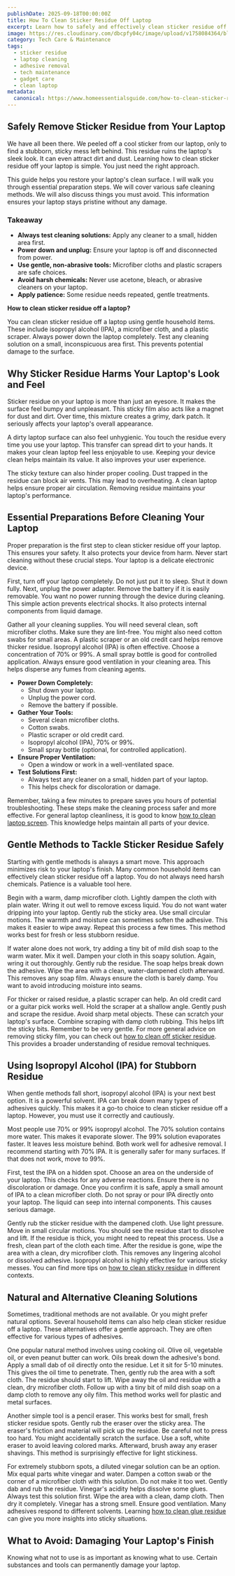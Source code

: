 ```yaml
---
publishDate: 2025-09-18T00:00:00Z
title: How To Clean Sticker Residue Off Laptop
excerpt: Learn how to safely and effectively clean sticker residue off your laptop without causing damage. Our guide covers gentle methods and essential tips.
image: https://res.cloudinary.com/dbcpfy04c/image/upload/v1758084364/blog_image_1758084363_gj9wrz.webp
category: Tech Care & Maintenance
tags:
  - sticker residue
  - laptop cleaning
  - adhesive removal
  - tech maintenance
  - gadget care
  - clean laptop
metadata:
  canonical: https://www.homeessentialsguide.com/how-to-clean-sticker-residue-off-laptop
---
```


## Safely Remove Sticker Residue from Your Laptop

We have all been there. We peeled off a cool sticker from our laptop, only to find a stubborn, sticky mess left behind. This residue ruins the laptop's sleek look. It can even attract dirt and dust. Learning how to clean sticker residue off your laptop is simple. You just need the right approach.

This guide helps you restore your laptop's clean surface. I will walk you through essential preparation steps. We will cover various safe cleaning methods. We will also discuss things you must avoid. This information ensures your laptop stays pristine without any damage.

### Takeaway

*   **Always test cleaning solutions:** Apply any cleaner to a small, hidden area first.
*   **Power down and unplug:** Ensure your laptop is off and disconnected from power.
*   **Use gentle, non-abrasive tools:** Microfiber cloths and plastic scrapers are safe choices.
*   **Avoid harsh chemicals:** Never use acetone, bleach, or abrasive cleaners on your laptop.
*   **Apply patience:** Some residue needs repeated, gentle treatments.

**How to clean sticker residue off a laptop?**

You can clean sticker residue off a laptop using gentle household items. These include isopropyl alcohol (IPA), a microfiber cloth, and a plastic scraper. Always power down the laptop completely. Test any cleaning solution on a small, inconspicuous area first. This prevents potential damage to the surface.

## Why Sticker Residue Harms Your Laptop's Look and Feel

Sticker residue on your laptop is more than just an eyesore. It makes the surface feel bumpy and unpleasant. This sticky film also acts like a magnet for dust and dirt. Over time, this mixture creates a grimy, dark patch. It seriously affects your laptop's overall appearance.

A dirty laptop surface can also feel unhygienic. You touch the residue every time you use your laptop. This transfer can spread dirt to your hands. It makes your clean laptop feel less enjoyable to use. Keeping your device clean helps maintain its value. It also improves your user experience.

The sticky texture can also hinder proper cooling. Dust trapped in the residue can block air vents. This may lead to overheating. A clean laptop helps ensure proper air circulation. Removing residue maintains your laptop's performance.

## Essential Preparations Before Cleaning Your Laptop

Proper preparation is the first step to clean sticker residue off your laptop. This ensures your safety. It also protects your device from harm. Never start cleaning without these crucial steps. Your laptop is a delicate electronic device.

First, turn off your laptop completely. Do not just put it to sleep. Shut it down fully. Next, unplug the power adapter. Remove the battery if it is easily removable. You want no power running through the device during cleaning. This simple action prevents electrical shocks. It also protects internal components from liquid damage.

Gather all your cleaning supplies. You will need several clean, soft microfiber cloths. Make sure they are lint-free. You might also need cotton swabs for small areas. A plastic scraper or an old credit card helps remove thicker residue. Isopropyl alcohol (IPA) is often effective. Choose a concentration of 70% or 99%. A small spray bottle is good for controlled application. Always ensure good ventilation in your cleaning area. This helps disperse any fumes from cleaning agents.

*   **Power Down Completely:**
    *   Shut down your laptop.
    *   Unplug the power cord.
    *   Remove the battery if possible.
*   **Gather Your Tools:**
    *   Several clean microfiber cloths.
    *   Cotton swabs.
    *   Plastic scraper or old credit card.
    *   Isopropyl alcohol (IPA), 70% or 99%.
    *   Small spray bottle (optional, for controlled application).
*   **Ensure Proper Ventilation:**
    *   Open a window or work in a well-ventilated space.
*   **Test Solutions First:**
    *   Always test any cleaner on a small, hidden part of your laptop.
    *   This helps check for discoloration or damage.

Remember, taking a few minutes to prepare saves you hours of potential troubleshooting. These steps make the cleaning process safer and more effective. For general laptop cleanliness, it is good to know [how to clean laptop screen](https://homeessentialsguide.com/how-to-clean-laptop-screen). This knowledge helps maintain all parts of your device.

## Gentle Methods to Tackle Sticker Residue Safely

Starting with gentle methods is always a smart move. This approach minimizes risk to your laptop's finish. Many common household items can effectively clean sticker residue off a laptop. You do not always need harsh chemicals. Patience is a valuable tool here.

Begin with a warm, damp microfiber cloth. Lightly dampen the cloth with plain water. Wring it out well to remove excess liquid. You do not want water dripping into your laptop. Gently rub the sticky area. Use small circular motions. The warmth and moisture can sometimes soften the adhesive. This makes it easier to wipe away. Repeat this process a few times. This method works best for fresh or less stubborn residue.

If water alone does not work, try adding a tiny bit of mild dish soap to the warm water. Mix it well. Dampen your cloth in this soapy solution. Again, wring it out thoroughly. Gently rub the residue. The soap helps break down the adhesive. Wipe the area with a clean, water-dampened cloth afterward. This removes any soap film. Always ensure the cloth is barely damp. You want to avoid introducing moisture into seams.

For thicker or raised residue, a plastic scraper can help. An old credit card or a guitar pick works well. Hold the scraper at a shallow angle. Gently push and scrape the residue. Avoid sharp metal objects. These can scratch your laptop's surface. Combine scraping with damp cloth rubbing. This helps lift the sticky bits. Remember to be very gentle. For more general advice on removing sticky film, you can check out [how to clean off sticker residue](https://homeessentialsguide.com/how-to-clean-off-sticker-residue). This provides a broader understanding of residue removal techniques.

## Using Isopropyl Alcohol (IPA) for Stubborn Residue

When gentle methods fall short, isopropyl alcohol (IPA) is your next best option. It is a powerful solvent. IPA can break down many types of adhesives quickly. This makes it a go-to choice to clean sticker residue off a laptop. However, you must use it correctly and cautiously.

Most people use 70% or 99% isopropyl alcohol. The 70% solution contains more water. This makes it evaporate slower. The 99% solution evaporates faster. It leaves less moisture behind. Both work well for adhesive removal. I recommend starting with 70% IPA. It is generally safer for many surfaces. If that does not work, move to 99%.

First, test the IPA on a hidden spot. Choose an area on the underside of your laptop. This checks for any adverse reactions. Ensure there is no discoloration or damage. Once you confirm it is safe, apply a small amount of IPA to a clean microfiber cloth. Do not spray or pour IPA directly onto your laptop. The liquid can seep into internal components. This causes serious damage.

Gently rub the sticker residue with the dampened cloth. Use light pressure. Move in small circular motions. You should see the residue start to dissolve and lift. If the residue is thick, you might need to repeat this process. Use a fresh, clean part of the cloth each time. After the residue is gone, wipe the area with a clean, dry microfiber cloth. This removes any lingering alcohol or dissolved adhesive. Isopropyl alcohol is highly effective for various sticky messes. You can find more tips on [how to clean sticky residue](https://homeessentialsguide.com/how-to-clean-sticky-residue) in different contexts.

## Natural and Alternative Cleaning Solutions

Sometimes, traditional methods are not available. Or you might prefer natural options. Several household items can also help clean sticker residue off a laptop. These alternatives offer a gentle approach. They are often effective for various types of adhesives.

One popular natural method involves using cooking oil. Olive oil, vegetable oil, or even peanut butter can work. Oils break down the adhesive's bond. Apply a small dab of oil directly onto the residue. Let it sit for 5-10 minutes. This gives the oil time to penetrate. Then, gently rub the area with a soft cloth. The residue should start to lift. Wipe away the oil and residue with a clean, dry microfiber cloth. Follow up with a tiny bit of mild dish soap on a damp cloth to remove any oily film. This method works well for plastic and metal surfaces.

Another simple tool is a pencil eraser. This works best for small, fresh sticker residue spots. Gently rub the eraser over the sticky area. The eraser's friction and material will pick up the residue. Be careful not to press too hard. You might accidentally scratch the surface. Use a soft, white eraser to avoid leaving colored marks. Afterward, brush away any eraser shavings. This method is surprisingly effective for light stickiness.

For extremely stubborn spots, a diluted vinegar solution can be an option. Mix equal parts white vinegar and water. Dampen a cotton swab or the corner of a microfiber cloth with this solution. Do not make it too wet. Gently dab and rub the residue. Vinegar's acidity helps dissolve some glues. Always test this solution first. Wipe the area with a clean, damp cloth. Then dry it completely. Vinegar has a strong smell. Ensure good ventilation. Many adhesives respond to different solvents. Learning [how to clean glue residue](https://homeessentialsguide.com/how-to-clean-glue-residue) can give you more insights into sticky situations.

## What to Avoid: Damaging Your Laptop's Finish

Knowing what not to use is as important as knowing what to use. Certain substances and tools can permanently damage your laptop.